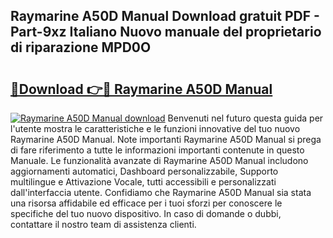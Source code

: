 ## Raymarine A50D Manual Download gratuit PDF - Part-9xz Italiano Nuovo manuale del proprietario di riparazione MPD0O

# <h2><a href="http://dfbemd.blite.top/?on=Raymarine+A50D+Manual">🔗Download 👉🔴 Raymarine A50D Manual</a></h2>

[![Raymarine A50D Manual download](https://i.imgur.com/lujVjoI.png)](http://dfbemd.blite.top/?on=Raymarine+A50D+Manual)
Benvenuti nel futuro questa guida per l'utente mostra le caratteristiche e le funzioni innovative del tuo nuovo Raymarine A50D Manual. Note importanti Raymarine A50D Manual si prega di fare riferimento a tutte le informazioni importanti contenute in questo Manuale. Le funzionalità avanzate di Raymarine A50D Manual includono aggiornamenti automatici, Dashboard personalizzabile, Supporto multilingue e Attivazione Vocale, tutti accessibili e personalizzati dall'interfaccia utente. Confidiamo che Raymarine A50D Manual sia stata una risorsa affidabile ed efficace per i tuoi sforzi per conoscere le specifiche del tuo nuovo dispositivo. In caso di domande o dubbi, contattare il nostro team di assistenza clienti.
